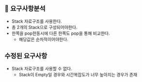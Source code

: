 ## 🎇 요구사항분석

- Stack 자료구조를 사용한다.
- 총 2개의 Stack으로 구성되어야한다.
- 한쪽을 pop한동시에 다른 한쪽도 pop을 통해 비교한다.
  - 해당값은 순차적이어야한다.

## 수정된 요구사항
- Stack 자료구조를 사용할 수 없다.
  - Stack이 Empty일 경우와 시간복잡도가 너무 높아지는 경우가 존재